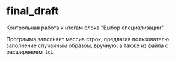 # final_draft

Контрольная работа к итогам блока "Выбор специализации".

Программа заполняет массив строк, предлагая пользователю заполнение случайным образом, вручную, а также из файла с расширением .txt.
